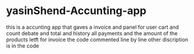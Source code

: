 # yasinShend-Accunting-app
this is a accunting app that gaves a invoice and panel for user cart 
and count debate  and total and history all payments and 
the amount of the products letft for invoice 
the code commented line by line other discription is 
in the code 
